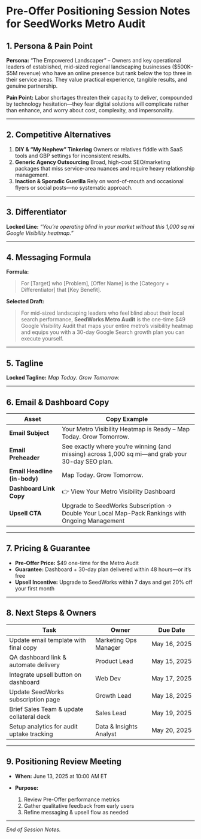 # Pre-Offer Positioning Session Notes for SeedWorks Metro Audit

## 1. Persona & Pain Point

**Persona:** “The Empowered Landscaper” – Owners and key operational leaders of established, mid-sized regional landscaping businesses (\$500K–\$5M revenue) who have an online presence but rank below the top three in their service areas. They value practical experience, tangible results, and genuine partnership.

**Pain Point:** Labor shortages threaten their capacity to deliver, compounded by technology hesitation—they fear digital solutions will complicate rather than enhance, and worry about cost, complexity, and impersonality.

---

## 2. Competitive Alternatives

1. **DIY & “My Nephew” Tinkering**
   Owners or relatives fiddle with SaaS tools and GBP settings for inconsistent results.
2. **Generic Agency Outsourcing**
   Broad, high-cost SEO/marketing packages that miss service-area nuances and require heavy relationship management.
3. **Inaction & Sporadic Guerilla**
   Rely on word-of-mouth and occasional flyers or social posts—no systematic approach.

---

## 3. Differentiator

**Locked Line:**
*“You’re operating blind in your market without this 1,000 sq mi Google Visibility heatmap.”*

---

## 4. Messaging Formula

**Formula:**

> For \[Target] who \[Problem], \[Offer Name] is the \[Category + Differentiator] that \[Key Benefit].

**Selected Draft:**

> For mid-sized landscaping leaders who feel blind about their local search performance,
> **SeedWorks Metro Audit** is the one-time \$49 Google Visibility Audit that maps your entire metro’s visibility heatmap and equips you with a 30-day Google Search growth plan you can execute yourself.

---

## 5. Tagline

**Locked Tagline:**
*Map Today. Grow Tomorrow.*

---

## 6. Email & Dashboard Copy

| Asset                        | Copy Example                                                                                     |
| ---------------------------- | ------------------------------------------------------------------------------------------------ |
| **Email Subject**            | Your Metro Visibility Heatmap is Ready – Map Today. Grow Tomorrow.                               |
| **Email Preheader**          | See exactly where you’re winning (and missing) across 1,000 sq mi—and grab your 30-day SEO plan. |
| **Email Headline (in-body)** | Map Today. Grow Tomorrow.                                                                        |
| **Dashboard Link Copy**      | 👉 View Your Metro Visibility Dashboard                                                           |
| **Upsell CTA**               | Upgrade to SeedWorks Subscription → Double Your Local Map-Pack Rankings with Ongoing Management  |

---

## 7. Pricing & Guarantee

* **Pre-Offer Price:** \$49 one-time for the Metro Audit
* **Guarantee:** Dashboard + 30-day plan delivered within 48 hours—or it’s free
* **Upsell Incentive:** Upgrade to SeedWorks within 7 days and get 20% off your first month

---

## 8. Next Steps & Owners

| Task                                      | Owner                   | Due Date     |
| ----------------------------------------- | ----------------------- | ------------ |
| Update email template with final copy     | Marketing Ops Manager   | May 16, 2025 |
| QA dashboard link & automate delivery     | Product Lead            | May 15, 2025 |
| Integrate upsell button on dashboard      | Web Dev                 | May 17, 2025 |
| Update SeedWorks subscription page        | Growth Lead             | May 18, 2025 |
| Brief Sales Team & update collateral deck | Sales Lead              | May 19, 2025 |
| Setup analytics for audit uptake tracking | Data & Insights Analyst | May 20, 2025 |

---

## 9. Positioning Review Meeting

* **When:** June 13, 2025 at 10:00 AM ET
* **Purpose:**

  1. Review Pre-Offer performance metrics
  2. Gather qualitative feedback from early users
  3. Refine messaging & upsell flow as needed

---

*End of Session Notes.*
